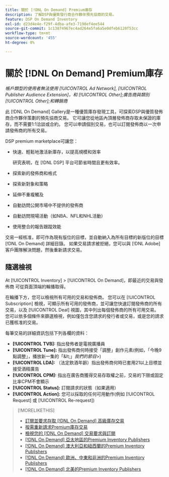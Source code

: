 ```yaml
---
title: 關於 [!DNL On Demand] Premium庫存
description: 了解DSP與優質發行商合作夥伴預先協商的交易。
feature: DSP On Demand Inventory
exl-id: d23d4e4e-f29f-4dba-afe3-7198ef4ee544
source-git-commit: 1c13874967ec4ad264e5fa6a5e0dfeb6120f53cc
workflow-type: tm+mt
source-wordcount: '455'
ht-degree: 0%

---
```


# 關於 [!DNL On Demand] Premium庫存

*帳戶類型的使用者無法使用 [!UICONTROL Ad Network], [!UICONTROL Publisher Audience Extension]，和 [!UICONTROL Other];廣告商與類別 [!UICONTROL Other];和轉銷商*

此 [!DNL On Demand] Gallery是一種優質庫存發現工具，可探索DSP與優質發佈商合作夥伴策劃的預先協商交易。 它可讓您從地區內頂層發佈商存取未保證的庫存，而不需要1:1洽談或合約。 您可以申請個別交易，也可以訂閱發佈商以一次申請發佈商的所有交易。

DSP premium marketplace可讓您：

* 快速、輕鬆地激活新庫存，以提高規模和效率

   研究表明，在 [!DNL DSP] 平台可節省時間且更有效率。

* 探索新的發佈商和格式

* 探索新對象和策略

* 延伸不重複觸及

* 自動訪問公開市場中不提供的發佈商

* 自動訪問現場活動（如NBA、NFL和NHL活動）

* 使用整合的報告跟蹤效能

交易一經核准，即可作為現有版位的目標，並自動納入為所有目標的新版位的目標 [!DNL On Demand] 詳細目錄。 如果交易請求被拒絕，您可以與 [!DNL Adobe] 客戶團隊解決問題，然後重新請求交易。

## 隨選檢視

At [!UICONTROL Inventory] > [!UICONTROL On Demand]，即最近的交易與發佈商 <!-- how recent? --> 可從頁面頂端的輪播取得。

在輪播下方，您可以檢視所有可用的交易和發佈商。 您可以在 [!UICONTROL Subscription] 檢視，可顯示所有可用的發佈商，並可讓您快速訂閱發佈商的所有交易，以及 [!UICONTROL Deal] 視圖，其中列出每個發佈商的所有可用交易。 您可以依多個條件來篩選檢視，例如僅包含您請求的發行者或交易，或是您的請求已獲核准的交易。

每筆交易的詳細資訊包括下列各欄的資料：

* **[!UICONTROL TVB]:** 指出發佈者是電視廣播員
* **[!UICONTROL Tune]:** 指出發佈商何時接受「調整」創作元素(例如，「今晚9點調整」，播放新一集的「\&lt;」*我們的節目*\>)
* **[!UICONTROL LDA]:** （法定飲酒年齡）指出發佈商何時已套用21以上目標並接受酒精廣告
* **[!UICONTROL CPM]:** 指出在廣告商獲得交易存取權之前，交易的下限或固定比率CPM不會顯示
* **[!UICONTROL Status]:** 訂閱請求的狀態（如果適用）
* **[!UICONTROL Action]:** 您可以採取的任何可用動作(例如 [!UICONTROL Request] 或 [!UICONTROL Re-request])

>[!MORELIKETHIS]
>
>* [訂閱並要求存取 [!DNL On Demand] 高級庫存交易](on-demand-inventory-subscribe.md)
>* [按需重新請求Premium庫存交易](on-demand-inventory-rerequest.md)
>* [檢視您的 [!DNL On Demand] 交易要求與訂閱](on-demand-inventory-view-status.md)
>* [[!DNL On Demand] 亞太地區的Premium Inventory Publishers](on-demand-inventory-publishers-apac.md)
>* [[!DNL On Demand] 澳大利亞和紐西蘭的Premium Inventory Publishers](on-demand-inventory-publishers-anz.md)
>* [[!DNL On Demand] 歐洲、中東和非洲的Premium Inventory Publishers](on-demand-inventory-publishers-emea.md)
>* [[!DNL On Demand] 北美的Premium Inventory Publishers](on-demand-inventory-publishers-na.md)

